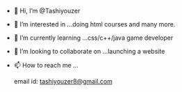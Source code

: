 - 👋 Hi, I’m @Tashiyouzer
- 👀 I’m interested in ...doing html courses and many more.
- 🌱 I’m currently learning ...css/c++/java game developer
  
- 💞️ I’m looking to collaborate on ...launching a website
- 📫 How to reach me ...<p>email id: tashiyouzer8@gmail.com</p>

<!---
Tashiyouzer/Tashiyouzer is a ✨ special ✨ repository because its `README.md` (this file) appears on your GitHub profile.
You can click the Preview link to take a look at your changes.
--->
